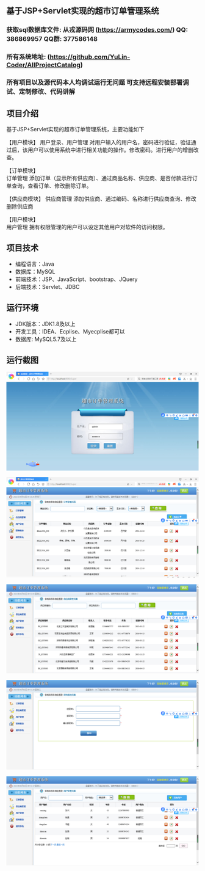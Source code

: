## 基于JSP+Servlet实现的超市订单管理系统

###  获取sql数据库文件: 从戎源码网 (https://armycodes.com/) QQ: 386869957 QQ群: 377586148
###  所有系统地址: (https://github.com/YuLin-Coder/AllProjectCatalog) 
###  所有项目以及源代码本人均调试运行无问题 可支持远程安装部署调试、定制修改、代码讲解

## 项目介绍
基于JSP+Servlet实现的超市订单管理系统，主要功能如下

【用户模块】
用户登录、用户管理	对用户输入的用户名，密码进行验证，验证通过后，该用户可以使用系统中进行相关功能的操作。修改密码。进行用户的增删改查。

【订单模块】	
订单管理	添加订单（显示所有供应商）、通过商品名称、供应商、是否付款进行订单查询，查看订单、修改删除订单。

【供应商模块】	
供应商管理 	添加供应商、通过编码、名称进行供应商查询、修改删除供应商

【用户模块】	
用户管理	拥有权限管理的用户可以设定其他用户对软件的访问权限。

## 项目技术
- 编程语言：Java
- 数据库：MySQL
- 前端技术：JSP、JavaScript、bootstrap、JQuery
- 后端技术：Servlet、JDBC

## 运行环境
- JDK版本：JDK1.8及以上
- 开发工具：IDEA、Ecplise、Myecplise都可以
- 数据库: MySQL5.7及以上

## 运行截图
![](screenshot/1.png)

![](screenshot/2.png)

![](screenshot/3.png)

![](screenshot/4.png)

![](screenshot/5.png)
